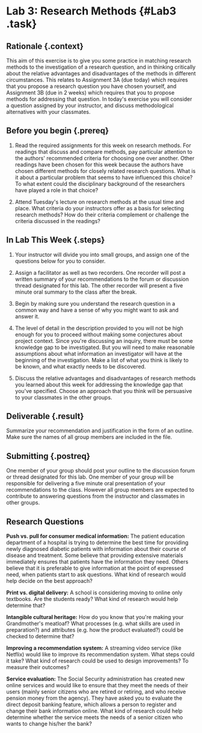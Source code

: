 # Lab 3: Research Methods {#Lab3 .task}

## Rationale {.context}
This aim of this exercise is to give you some practice in matching research methods to the investigation
of a research question, and in thinking critically about the relative advantages and disadvantages of
the methods in different circumstances. This relates to Assignment 3A (due today) which requires that you propose a research question  you have chosen yourself, and Assignment 3B (due in 2 weeks) which requires that you to propose methods for addressing that question. In today's exercise you will consider a question assigned by your instructor, and discuss methodological alternatives with your classmates.

## Before you begin {.prereq}

1. Read the required assignments for this week on research methods. For readings that discuss and compare methods, pay
   particular attention to the authors' recommended criteria for choosing one over another. Other readings have been chosen
   for this week because the authors have chosen different methods for closely related research questions. What is it about
   a particular problem that seems to have influenced this choice? To what extent could the disciplinary background of the
   researchers have played a role in that choice?

2. Attend Tuesday's lecture on research methods at the usual time and place. What criteria do your instructors offer as a basis
   for selecting research methods? How do their criteria complement or challenge the criteria discussed in the readings?

## In Lab This Week {.steps}

1. Your instructor will divide you into small groups, and assign one
   of the questions below for you to consider.

2. Assign a facilitator as well as two recorders. One recorder will post a written summary of your
   recommendations to the forum or discussion thread designated for
   this lab. The other recorder will present a five minute oral
   summary to the class after the break.

3. Begin by making sure you understand the research question in a common way and have a sense of why you might want to ask and answer it.

4. The level of detail in the description provided to you will not be
   high enough for you to proceed without making some conjectures
   about project context. Since you're discussing an inquiry, there
   must be some knowledge gap to be investigated. But you will need to
   make reasonable assumptions about what information an investigator
   will have at the beginning of the investigation. Make a list of
   what you think is likely to be known, and what exactly needs to be
   discovered.

5. Discuss the relative advantages and disadvantages of research
   methods you learned about this week for addressing the knowledge
   gap that you've specified. Choose an approach that you think will
   be persuasive to your classmates in the other groups.



## Deliverable {.result}

Summarize your recommendation and justification in the form of an
outline. Make sure the names of all group members are included in the
file.

## Submitting {.postreq}

One member of your group should post your outline to the discussion
forum or thread designated for this lab.  One member of your group
will be responsible for delivering a five minute oral presentation of
your recommendations to the class. However all group members are
expected to contribute to answering questions from the instructor and
classmates in other groups.


## Research Questions

**Push vs. pull for consumer medical information:** The patient education
department of a hospital is trying to determine the best time for
providing newly diagnosed diabetic patients with information about
their course of disease and treatment. Some believe that providing
extensive materials immediately ensures that patients have the
information they need. Others believe that it is preferable to give
information at the point of expressed need, when patients start to ask
questions. What kind of research would help decide on the best
approach?

**Print vs. digital delivery:** A school is considering moving to online
only textbooks. Are the students ready? What kind of research would
help determine that?

**Intangible cultural heritage:** How do you know that you're making your
Grandmother's meatloaf? What processes (e.g. what skills are used in
preparation?) and attributes (e.g. how the product evaluated?) could
be checked to determine that?

**Improving a recommendation system:** A streaming video service (like
Netflix) would like to improve its recommendation system. What steps
could it take? What kind of research could be used to design
improvements? To measure their outcomes?

**Service evaluation:** The Social Security administration has created new
online services and would like to ensure that they meet the needs of
their users (mainly senior citizens who are retired or retiring, and
who receive pension money from the agency). They have asked you to
evaluate the direct deposit banking feature, which allows a person to
register and change their bank information online. What kind of
research could help determine whether the service meets the needs of a
senior citizen who wants to change his/her the bank?
